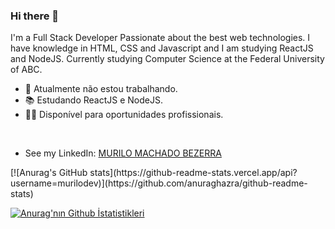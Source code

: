 ### Hi there 👋

I'm a Full Stack Developer Passionate about the best web technologies. I have knowledge in HTML, CSS and Javascript and I am studying ReactJS and NodeJS.
Currently studying Computer Science at the Federal University of ABC.

- 🔭 Atualmente não estou trabalhando.
- 📚 Estudando ReactJS e NodeJS.
- 🙋‍♂️ Disponível para oportunidades profissionais.

<br>

- See my LinkedIn: [MURILO MACHADO BEZERRA](https://www.linkedin.com/in/murilomb/)

<div>
  [![Anurag's GitHub stats](https://github-readme-stats.vercel.app/api?username=murilodev)](https://github.com/anuraghazra/github-readme-stats)
</div>

[![Anurag'nın Github İstatistikleri](https://github-readme-stats.vercel.app/api?username=murilodev)](https://github.com/anuraghazra/github-readme-stats)

<!--
**murilodevv/murilodevv** is a ✨ _special_ ✨ repository because its `README.md` (this file) appears on your GitHub profile.

Here are some ideas to get you started:

- 🔭 I’m currently working on ...
- 🌱 I’m currently learning ...
- 👯 I’m looking to collaborate on ...
- 🤔 I’m looking for help with ...
- 💬 Ask me about ...
- 📫 How to reach me: ...
- 😄 Pronouns: ...
- ⚡ Fun fact: ...
-->
